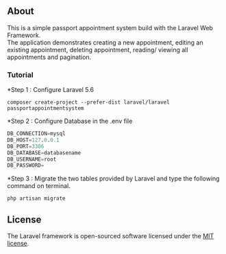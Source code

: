 ## About 
This is a simple passport appointment system build with the Laravel Web Framework.
<br>
The application demonstrates creating a new appointment, editing an existing appointment, deleting appointment, reading/ viewing all appointments and pagination.


### Tutorial

*Step 1 : 
Configure Laravel 5.6

`composer create-project --prefer-dist laravel/laravel passportappointmentsystem`


*Step 2 : 
Configure Database in the .env file

```sql
DB_CONNECTION=mysql
DB_HOST=127.0.0.1
DB_PORT=3306
DB_DATABASE=databasename
DB_USERNAME=root
DB_PASSWORD=
```

*Step 3 : 
Migrate the two tables provided by Laravel and type the following command on terminal.

`php artisan migrate`

## License

The Laravel framework is open-sourced software licensed under the [MIT license](https://opensource.org/licenses/MIT).

